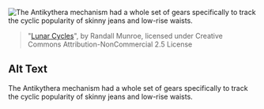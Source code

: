![The Antikythera mechanism had a whole set of gears specifically to track the cyclic popularity of skinny jeans and low-rise waists.](https://imgs.xkcd.com/comics/lunar_cycles.png)
> "[Lunar Cycles](https://xkcd.com/2172/)", by Randall Munroe, licensed under Creative Commons Attribution-NonCommercial 2.5 License

## Alt Text
The Antikythera mechanism had a whole set of gears specifically to track the cyclic popularity of skinny jeans and low-rise waists.
